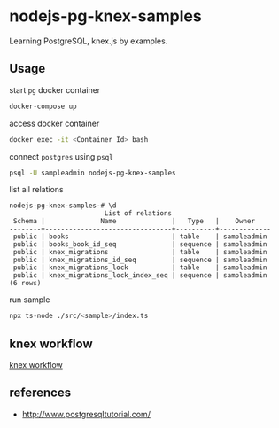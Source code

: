 # nodejs-pg-knex-samples

Learning PostgreSQL, knex.js by examples.

## Usage

start `pg` docker container

```bash
docker-compose up
```

access docker container

```bash
docker exec -it <Container Id> bash
```

connect `postgres` using `psql`

```bash
psql -U sampleadmin nodejs-pg-knex-samples
```

list all relations

```bahs
nodejs-pg-knex-samples-# \d
                        List of relations
 Schema |              Name              |   Type   |    Owner
--------+--------------------------------+----------+-------------
 public | books                          | table    | sampleadmin
 public | books_book_id_seq              | sequence | sampleadmin
 public | knex_migrations                | table    | sampleadmin
 public | knex_migrations_id_seq         | sequence | sampleadmin
 public | knex_migrations_lock           | table    | sampleadmin
 public | knex_migrations_lock_index_seq | sequence | sampleadmin
(6 rows)
```

run sample

```bash
npx ts-node ./src/<sample>/index.ts
```

## knex workflow

[knex workflow]('./src/seed-with-json-data-cli/readme.md')

## references

- http://www.postgresqltutorial.com/
